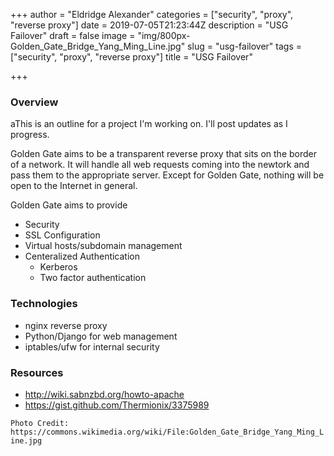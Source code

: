 +++
author = "Eldridge Alexander"
categories = ["security", "proxy", "reverse proxy"]
date = 2019-07-05T21:23:44Z
description = "USG Failover"
draft = false
image = "img/800px-Golden_Gate_Bridge_Yang_Ming_Line.jpg"
slug = "usg-failover"
tags = ["security", "proxy", "reverse proxy"]
title = "USG Failover"

+++

### Overview

aThis is an outline for a project I'm working on. I'll post updates as I progress.

Golden Gate aims to be a transparent reverse proxy that sits on the border of a network. It will handle all web requests coming into the newtork and pass them to the appropriate server. Except for Golden Gate, nothing will be open to the Internet in general.

Golden Gate aims to provide

* Security
* SSL Configuration
* Virtual hosts/subdomain management
* Centeralized Authentication
	* Kerberos
    * Two factor authentication

### Technologies
* nginx reverse proxy
* Python/Django for web management
* iptables/ufw for internal security


### Resources
* http://wiki.sabnzbd.org/howto-apache
* https://gist.github.com/Thermionix/3375989

`Photo Credit: https://commons.wikimedia.org/wiki/File:Golden_Gate_Bridge_Yang_Ming_Line.jpg`


